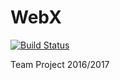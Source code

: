 # WebX
[![Build Status](https://travis-ci.com/michal55/WebX.svg?token=r7zNFqNWLNX1wxuoqpvc&branch=master)](https://travis-ci.com/michal55/WebX)

Team Project 2016/2017
